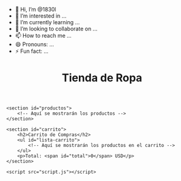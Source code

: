 - 👋 Hi, I’m @1830l
- 👀 I’m interested in ...
- 🌱 I’m currently learning ...
- 💞️ I’m looking to collaborate on ...
- 📫 How to reach me ...
- 😄 Pronouns: ...
- ⚡ Fun fact: ...

<!---
1830l/1830l is a ✨ special ✨ repository because its `README.md` (this file) appears on your GitHub profile.
You can click the Preview link to take a look at your changes.
---><!DOCTYPE html>
<html lang="es">
<head>
    <meta charset="UTF-8">
    <meta name="viewport" content="width=device-width, initial-scale=1.0">
    <title>Tienda de Ropa</title>
    <link rel="stylesheet" href="styles.css">
</head>
<body>
    <header>
        <h1>Tienda de Ropa</h1>
    </header>

    <section id="productos">
        <!-- Aquí se mostrarán los productos -->
    </section>

    <section id="carrito">
        <h2>Carrito de Compras</h2>
        <ul id="lista-carrito">
            <!-- Aquí se mostrarán los productos en el carrito -->
        </ul>
        <p>Total: <span id="total">0</span> USD</p>
    </section>

    <script src="script.js"></script>
</body>
</html>

